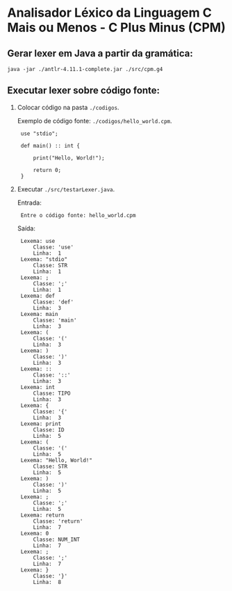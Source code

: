 # Analisador Léxico da Linguagem C Mais ou Menos - **C** **P**lus **M**inus (**CPM**)

## Gerar lexer em Java a partir da gramática:

    java -jar ./antlr-4.11.1-complete.jar ./src/cpm.g4

## Executar lexer sobre código fonte:

1. Colocar código na pasta `./codigos`.

    Exemplo de código fonte: `./codigos/hello_world.cpm`.

        use "stdio";

        def main() :: int {

            print("Hello, World!");

            return 0;
        }

2. Executar `./src/testarLexer.java`.

    Entrada:

        Entre o código fonte: hello_world.cpm

    Saída:

        Lexema: use
            Classe: 'use'
            Linha:  1
        Lexema: "stdio"
            Classe: STR
            Linha:  1
        Lexema: ;
            Classe: ';'
            Linha:  1
        Lexema: def
            Classe: 'def'
            Linha:  3
        Lexema: main
            Classe: 'main'
            Linha:  3
        Lexema: (
            Classe: '('
            Linha:  3
        Lexema: )
            Classe: ')'
            Linha:  3
        Lexema: ::
            Classe: '::'
            Linha:  3
        Lexema: int
            Classe: TIPO
            Linha:  3
        Lexema: {
            Classe: '{'
            Linha:  3
        Lexema: print
            Classe: ID
            Linha:  5
        Lexema: (
            Classe: '('
            Linha:  5
        Lexema: "Hello, World!"
            Classe: STR
            Linha:  5
        Lexema: )
            Classe: ')'
            Linha:  5
        Lexema: ;
            Classe: ';'
            Linha:  5
        Lexema: return
            Classe: 'return'
            Linha:  7
        Lexema: 0
            Classe: NUM_INT
            Linha:  7
        Lexema: ;
            Classe: ';'
            Linha:  7
        Lexema: }
            Classe: '}'
            Linha:  8